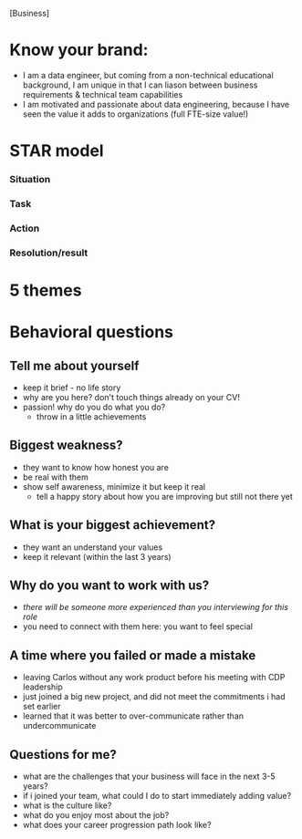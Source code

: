 [Business]

# Know your brand:
- I am a data engineer, but coming from a non-technical educational background, I am unique in that I can liason between business requirements & technical team capabilities
- I am motivated and passionate about data engineering, because I have seen the value it adds to organizations (full FTE-size value!)

# STAR model
### Situation
### Task
### Action
### Resolution/result
# 5 themes
# Behavioral questions
## Tell me about yourself
- keep it brief - no life story
- why are you here? don't touch things already on your CV!
- passion! why do you do what you do?
  - throw in a little achievements

## Biggest weakness?
- they want to know how honest you are
- be real with them
- show self awareness, minimize it but keep it real
  - tell a happy story about how you are improving but still not there yet

## What is your biggest achievement?
- they want an understand your values
- keep it relevant (within the last 3 years)

## Why do you want to work with us?
- *there will be someone more experienced than you interviewing for this role*
- you need to connect with them here: you want to feel special

## A time where you failed or made a mistake
- leaving Carlos without any work product before his meeting with CDP leadership
- just joined a big new project, and did not meet the commitments i had set earlier
- learned that it was better to over-communicate rather than undercommunicate

## Questions for me?
- what are the challenges that your business will face in the next 3-5 years?
- if i joined your team, what could I do to start immediately adding value?
- what is the culture like?
- what do you enjoy most about the job?
- what does your career progression path look like?
